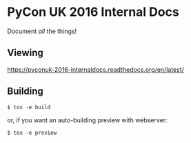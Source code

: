 # PyCon UK 2016 Internal Docs

Document _all_ the things!


## Viewing

https://pyconuk-2016-internaldocs.readthedocs.org/en/latest/


## Building

```
$ tox -e build
```

or, if you want an auto-building preview with webserver:

```
$ tox -e preview
```

